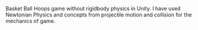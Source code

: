 Basket Ball Hoops game without rigidbody physics in Unity.
I have used Newtonian Physics and concepts from projectile motion and collision for the mechanics of game.
